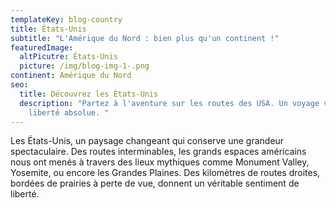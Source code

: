 ```yaml
---
templateKey: blog-country
title: États-Unis
subtitle: "L'Amérique du Nord : bien plus qu'un continent !"
featuredImage:
  altPicutre: États-Unis
  picture: /img/blog-img-1-.png
continent: Amérique du Nord
seo:
  title: Découvrez les États-Unis
  description: "Partez à l'aventure sur les routes des USA. Un voyage vers la
    liberté absolue. "
---
```

Les États-Unis, un paysage changeant qui conserve une grandeur spectaculaire. Des routes interminables, les grands espaces américains nous ont menés à travers des lieux mythiques comme Monument Valley, Yosemite, ou encore les Grandes Plaines. Des kilomètres de routes droites, bordées de prairies à perte de vue, donnent un véritable sentiment de liberté.